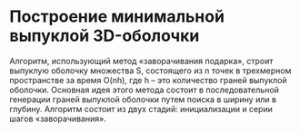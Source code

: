# Построение минимальной выпуклой 3D-оболочки   
Алгоритм, использующий метод «заворачивания подарка», строит выпуклую оболочку
множества S, состоящего из n точек в трехмерном пространстве за время O(nh), где h – это
количество граней выпуклой оболочки.
Основная идея этого метода состоит в последовательной генерации граней выпуклой
оболочки путем поиска в ширину или в глубину.
Алгоритм состоит из двух стадий: инициализации и серии шагов «заворачивания».
